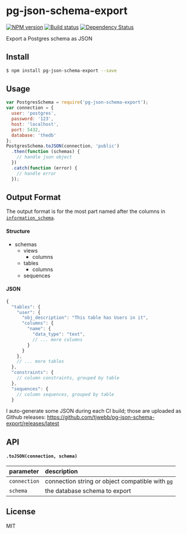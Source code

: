 pg-json-schema-export
=====================

[![NPM version][npm-image]][npm-url]
[![Build status][travis-image]][travis-url]
[![Dependency Status][daviddm-image]][daviddm-url]

Export a Postgres schema as JSON

## Install
```sh
$ npm install pg-json-schema-export --save
```

## Usage
```js
var PostgresSchema = require('pg-json-schema-export');
var connection = {
  user: 'postgres',
  password: '123',
  host: 'localhost',
  port: 5432,
  database: 'thedb'
};
PostgresSchema.toJSON(connection, 'public')
  .then(function (schemas) {
    // handle json object
  })
  .catch(function (error) {
    // handle error
  });
```

## Output Format
The output format is for the most part named after the columns in [`information_schema`](http://www.postgresql.org/docs/9.3/static/information-schema.html).

#### Structure
- schemas
  - views
    - columns
  - tables
    - columns
  - sequences


#### JSON
```js
{
  "tables": {
    "user": {
      "obj_description": "This table has Users in it",
      "columns": {
        "name": {
          "data_type": "text",
          // ... more columns
        }
      }
    },
    // ... more tables
  },
  "constraints": {
    // column constraints, grouped by table
  },
  "sequences": {
    // column sequences, grouped by table
  }
```
I auto-generate some JSON during each CI build; those are uploaded as Github releases: https://github.com/tjwebb/pg-json-schema-export/releases/latest

## API

#### `.toJSON(connection, schema)`
| parameter | description
|:---|:---|
`connection` | connection string or object compatible with [`pg`](https://github.com/brianc/node-postgres)
`schema` | the database schema to export


## License
MIT


[npm-image]: https://img.shields.io/npm/v/pg-json-schema-export.svg?style=flat-square
[npm-url]: https://npmjs.org/package/pg-json-schema-export
[travis-image]: https://img.shields.io/travis/tjwebb/pg-json-schema-export.svg?style=flat-square
[travis-url]: https://travis-ci.org/tjwebb/pg-json-schema-export
[daviddm-image]: http://img.shields.io/david/tjwebb/pg-json-schema-export.svg?style=flat-square
[daviddm-url]: https://david-dm.org/tjwebb/pg-json-schema-export

